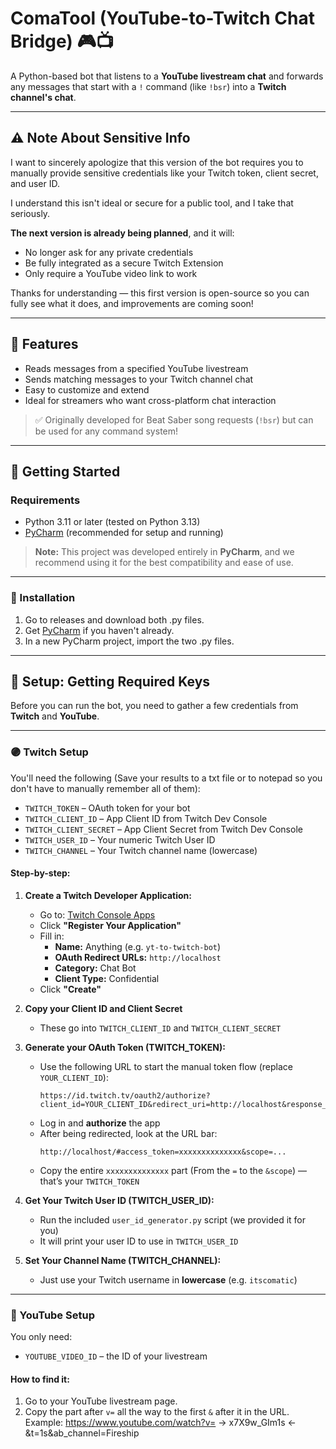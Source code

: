 # ComaTool (YouTube-to-Twitch Chat Bridge) 🎮📺

A Python-based bot that listens to a **YouTube livestream chat** and forwards any messages that start with a `!` command (like `!bsr`) into a **Twitch channel's chat**.

---

## ⚠️ Note About Sensitive Info

I want to sincerely apologize that this version of the bot requires you to manually provide sensitive credentials like your Twitch token, client secret, and user ID.

I understand this isn't ideal or secure for a public tool, and I take that seriously.

**The next version is already being planned**, and it will:
- No longer ask for any private credentials
- Be fully integrated as a secure Twitch Extension
- Only require a YouTube video link to work

Thanks for understanding — this first version is open-source so you can fully see what it does, and improvements are coming soon!

---

## 🌟 Features
- Reads messages from a specified YouTube livestream
- Sends matching messages to your Twitch channel chat
- Easy to customize and extend
- Ideal for streamers who want cross-platform chat interaction

> ✅ Originally developed for Beat Saber song requests (`!bsr`) but can be used for any command system!

---

## 🚀 Getting Started

### Requirements
- Python 3.11 or later (tested on Python 3.13)
- [PyCharm](https://www.jetbrains.com/pycharm/download) (recommended for setup and running)

> **Note:** This project was developed entirely in **PyCharm**, and we recommend using it for the best compatibility and ease of use.

---

### 🔧 Installation

1. Go to releases and download both .py files.
2. Get [PyCharm](https://www.jetbrains.com/pycharm/download) if you haven't already.
3. In a new PyCharm project, import the two .py files.

---

## 🔑 Setup: Getting Required Keys

Before you can run the bot, you need to gather a few credentials from **Twitch** and **YouTube**.

---

### 🟣 Twitch Setup

You'll need the following (Save your results to a txt file or to notepad so you don't have to manually remember all of them):

- `TWITCH_TOKEN` – OAuth token for your bot
- `TWITCH_CLIENT_ID` – App Client ID from Twitch Dev Console
- `TWITCH_CLIENT_SECRET` – App Client Secret from Twitch Dev Console
- `TWITCH_USER_ID` – Your numeric Twitch User ID
- `TWITCH_CHANNEL` – Your Twitch channel name (lowercase)

#### Step-by-step:

1. **Create a Twitch Developer Application:**
   - Go to: [Twitch Console Apps](https://dev.twitch.tv/console/apps)
   - Click **"Register Your Application"**
   - Fill in:
     - **Name:** Anything (e.g. `yt-to-twitch-bot`)
     - **OAuth Redirect URLs:** `http://localhost`
     - **Category:** Chat Bot
     - **Client Type:** Confidential
   - Click **"Create"**

2. **Copy your Client ID and Client Secret**
   - These go into `TWITCH_CLIENT_ID` and `TWITCH_CLIENT_SECRET`

3. **Generate your OAuth Token (TWITCH_TOKEN):**
   - Use the following URL to start the manual token flow (replace `YOUR_CLIENT_ID`):
     ```
     https://id.twitch.tv/oauth2/authorize?client_id=YOUR_CLIENT_ID&redirect_uri=http://localhost&response_type=token&scope=chat:read+chat:edit+user:bot+user:write:chat
     ```
   - Log in and **authorize** the app
   - After being redirected, look at the URL bar:
     ```
     http://localhost/#access_token=xxxxxxxxxxxxxx&scope=...
     ```
   - Copy the entire `xxxxxxxxxxxxxx` part (From the `=` to the `&scope`) — that’s your `TWITCH_TOKEN`

4. **Get Your Twitch User ID (TWITCH_USER_ID):**
   - Run the included `user_id_generator.py` script (we provided it for you)
   - It will print your user ID to use in `TWITCH_USER_ID`

5. **Set Your Channel Name (TWITCH_CHANNEL):**
   - Just use your Twitch username in **lowercase** (e.g. `itscomatic`)

---

### 🔴 YouTube Setup

You only need:

- `YOUTUBE_VIDEO_ID` – the ID of your livestream

#### How to find it:

1. Go to your YouTube livestream page.
2. Copy the part after `v=` all the way to the first `&` after it in the URL.
     Example: https://www.youtube.com/watch?v=   -> x7X9w_GIm1s <-   &t=1s&ab_channel=Fireship
